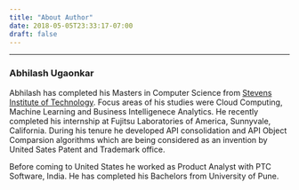 ```yaml
---
title: "About Author"
date: 2018-05-05T23:33:17-07:00
draft: false
---
```


***
### Abhilash Ugaonkar
Abhilash has completed his Masters in Computer Science from [Stevens Institute of Technology](www.stevens.edu). Focus areas of his studies were Cloud Computing, Machine Learning and Business Intelligenece Analytics. He recently completed his internship at Fujitsu Laboratories of America, Sunnyvale, California. During his tenure he developed API consolidation and API Object Comparsion algorithms which are being considered as an invention by United Sates Patent and Trademark office. 

Before coming to United States he worked as Product Analyst with PTC Software, India. He has completed his Bachelors from University of Pune. 



